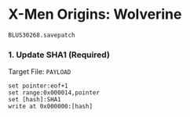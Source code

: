 # X-Men Origins: Wolverine 

`BLUS30268.savepatch`

### 1. Update SHA1 (Required)

Target File: `PAYLOAD`

```
set pointer:eof+1
set range:0x000014,pointer
set [hash]:SHA1
write at 0x000000:[hash]
```

